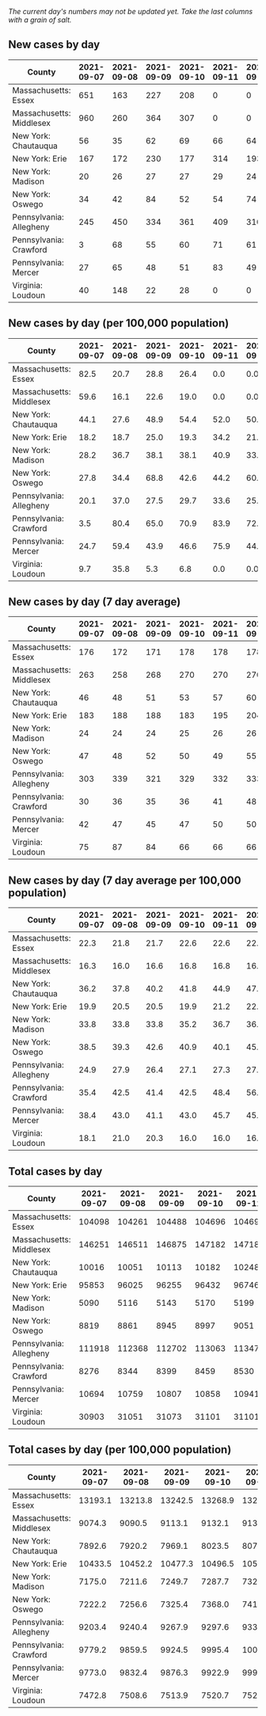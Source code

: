 _The current day's numbers may not be updated yet. Take the last columns with a grain of salt._
## New cases by day

| County | 2021-09-07 | 2021-09-08 | 2021-09-09 | 2021-09-10 | 2021-09-11 | 2021-09-12 | 2021-09-13 |
| --- | --- | --- | --- | --- | --- | --- | --- |
| Massachusetts: Essex | 651 | 163 | 227 | 208 | 0 | 0 |  |
| Massachusetts: Middlesex | 960 | 260 | 364 | 307 | 0 | 0 |  |
| New York: Chautauqua | 56 | 35 | 62 | 69 | 66 | 64 |  |
| New York: Erie | 167 | 172 | 230 | 177 | 314 | 193 |  |
| New York: Madison | 20 | 26 | 27 | 27 | 29 | 24 |  |
| New York: Oswego | 34 | 42 | 84 | 52 | 54 | 74 |  |
| Pennsylvania: Allegheny | 245 | 450 | 334 | 361 | 409 | 310 | 328 |
| Pennsylvania: Crawford | 3 | 68 | 55 | 60 | 71 | 61 | 30 |
| Pennsylvania: Mercer | 27 | 65 | 48 | 51 | 83 | 49 | 51 |
| Virginia: Loudoun | 40 | 148 | 22 | 28 | 0 | 0 | 241 |

## New cases by day (per 100,000 population)

| County | 2021-09-07 | 2021-09-08 | 2021-09-09 | 2021-09-10 | 2021-09-11 | 2021-09-12 | 2021-09-13 |
| --- | --- | --- | --- | --- | --- | --- | --- |
| Massachusetts: Essex | 82.5 | 20.7 | 28.8 | 26.4 | 0.0 | 0.0 |  |
| Massachusetts: Middlesex | 59.6 | 16.1 | 22.6 | 19.0 | 0.0 | 0.0 |  |
| New York: Chautauqua | 44.1 | 27.6 | 48.9 | 54.4 | 52.0 | 50.4 |  |
| New York: Erie | 18.2 | 18.7 | 25.0 | 19.3 | 34.2 | 21.0 |  |
| New York: Madison | 28.2 | 36.7 | 38.1 | 38.1 | 40.9 | 33.8 |  |
| New York: Oswego | 27.8 | 34.4 | 68.8 | 42.6 | 44.2 | 60.6 |  |
| Pennsylvania: Allegheny | 20.1 | 37.0 | 27.5 | 29.7 | 33.6 | 25.5 | 27.0 |
| Pennsylvania: Crawford | 3.5 | 80.4 | 65.0 | 70.9 | 83.9 | 72.1 | 35.4 |
| Pennsylvania: Mercer | 24.7 | 59.4 | 43.9 | 46.6 | 75.9 | 44.8 | 46.6 |
| Virginia: Loudoun | 9.7 | 35.8 | 5.3 | 6.8 | 0.0 | 0.0 | 58.3 |

## New cases by day (7 day average)

| County | 2021-09-07 | 2021-09-08 | 2021-09-09 | 2021-09-10 | 2021-09-11 | 2021-09-12 | 2021-09-13 |
| --- | --- | --- | --- | --- | --- | --- | --- |
| Massachusetts: Essex | 176 | 172 | 171 | 178 | 178 | 178 |  |
| Massachusetts: Middlesex | 263 | 258 | 268 | 270 | 270 | 270 |  |
| New York: Chautauqua | 46 | 48 | 51 | 53 | 57 | 60 |  |
| New York: Erie | 183 | 188 | 188 | 183 | 195 | 204 |  |
| New York: Madison | 24 | 24 | 24 | 25 | 26 | 26 |  |
| New York: Oswego | 47 | 48 | 52 | 50 | 49 | 55 |  |
| Pennsylvania: Allegheny | 303 | 339 | 321 | 329 | 332 | 333 | 348 |
| Pennsylvania: Crawford | 30 | 36 | 35 | 36 | 41 | 48 | 50 |
| Pennsylvania: Mercer | 42 | 47 | 45 | 47 | 50 | 50 | 53 |
| Virginia: Loudoun | 75 | 87 | 84 | 66 | 66 | 66 | 68 |

## New cases by day (7 day average per 100,000 population)

| County | 2021-09-07 | 2021-09-08 | 2021-09-09 | 2021-09-10 | 2021-09-11 | 2021-09-12 | 2021-09-13 |
| --- | --- | --- | --- | --- | --- | --- | --- |
| Massachusetts: Essex | 22.3 | 21.8 | 21.7 | 22.6 | 22.6 | 22.6 |  |
| Massachusetts: Middlesex | 16.3 | 16.0 | 16.6 | 16.8 | 16.8 | 16.8 |  |
| New York: Chautauqua | 36.2 | 37.8 | 40.2 | 41.8 | 44.9 | 47.3 |  |
| New York: Erie | 19.9 | 20.5 | 20.5 | 19.9 | 21.2 | 22.2 |  |
| New York: Madison | 33.8 | 33.8 | 33.8 | 35.2 | 36.7 | 36.7 |  |
| New York: Oswego | 38.5 | 39.3 | 42.6 | 40.9 | 40.1 | 45.0 |  |
| Pennsylvania: Allegheny | 24.9 | 27.9 | 26.4 | 27.1 | 27.3 | 27.4 | 28.6 |
| Pennsylvania: Crawford | 35.4 | 42.5 | 41.4 | 42.5 | 48.4 | 56.7 | 59.1 |
| Pennsylvania: Mercer | 38.4 | 43.0 | 41.1 | 43.0 | 45.7 | 45.7 | 48.4 |
| Virginia: Loudoun | 18.1 | 21.0 | 20.3 | 16.0 | 16.0 | 16.0 | 16.4 |

## Total cases by day

| County | 2021-09-07 | 2021-09-08 | 2021-09-09 | 2021-09-10 | 2021-09-11 | 2021-09-12 | 2021-09-13 |
| --- | --- | --- | --- | --- | --- | --- | --- |
| Massachusetts: Essex | 104098 | 104261 | 104488 | 104696 | 104696 | 104696 |  |
| Massachusetts: Middlesex | 146251 | 146511 | 146875 | 147182 | 147182 | 147182 |  |
| New York: Chautauqua | 10016 | 10051 | 10113 | 10182 | 10248 | 10312 |  |
| New York: Erie | 95853 | 96025 | 96255 | 96432 | 96746 | 96939 |  |
| New York: Madison | 5090 | 5116 | 5143 | 5170 | 5199 | 5223 |  |
| New York: Oswego | 8819 | 8861 | 8945 | 8997 | 9051 | 9125 |  |
| Pennsylvania: Allegheny | 111918 | 112368 | 112702 | 113063 | 113472 | 113782 | 114110 |
| Pennsylvania: Crawford | 8276 | 8344 | 8399 | 8459 | 8530 | 8591 | 8621 |
| Pennsylvania: Mercer | 10694 | 10759 | 10807 | 10858 | 10941 | 10990 | 11041 |
| Virginia: Loudoun | 30903 | 31051 | 31073 | 31101 | 31101 | 31101 | 31342 |

## Total cases by day (per 100,000 population)

| County | 2021-09-07 | 2021-09-08 | 2021-09-09 | 2021-09-10 | 2021-09-11 | 2021-09-12 | 2021-09-13 |
| --- | --- | --- | --- | --- | --- | --- | --- |
| Massachusetts: Essex | 13193.1 | 13213.8 | 13242.5 | 13268.9 | 13268.9 | 13268.9 |  |
| Massachusetts: Middlesex | 9074.3 | 9090.5 | 9113.1 | 9132.1 | 9132.1 | 9132.1 |  |
| New York: Chautauqua | 7892.6 | 7920.2 | 7969.1 | 8023.5 | 8075.5 | 8125.9 |  |
| New York: Erie | 10433.5 | 10452.2 | 10477.3 | 10496.5 | 10530.7 | 10551.7 |  |
| New York: Madison | 7175.0 | 7211.6 | 7249.7 | 7287.7 | 7328.6 | 7362.5 |  |
| New York: Oswego | 7222.2 | 7256.6 | 7325.4 | 7368.0 | 7412.2 | 7472.8 |  |
| Pennsylvania: Allegheny | 9203.4 | 9240.4 | 9267.9 | 9297.6 | 9331.2 | 9356.7 | 9383.7 |
| Pennsylvania: Crawford | 9779.2 | 9859.5 | 9924.5 | 9995.4 | 10079.3 | 10151.4 | 10186.8 |
| Pennsylvania: Mercer | 9773.0 | 9832.4 | 9876.3 | 9922.9 | 9998.7 | 10043.5 | 10090.1 |
| Virginia: Loudoun | 7472.8 | 7508.6 | 7513.9 | 7520.7 | 7520.7 | 7520.7 | 7579.0 |
